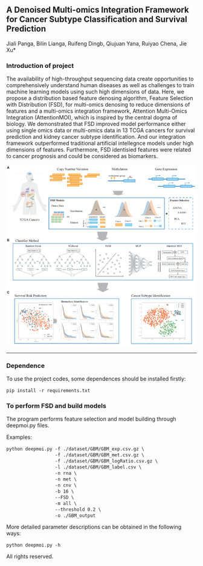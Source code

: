 ## A Denoised Multi-omics Integration Framework for Cancer Subtype Classification and Survival Prediction

Jiali Panga, Bilin Lianga, Ruifeng Dingb, Qiujuan Yana, Ruiyao Chena, Jie Xu* 

### Introduction of project

The availability of high-throughput sequencing data create opportunities to comprehensively understand human diseases as well as challenges to train machine learning models using such high dimensions of data. Here, we propose a distribution based feature denosing algorithm, Feature Selection with Distribution (FSD), for multi-omics denosing to reduce dimensions of features and a multi-omics integration framework, Attention Multi-Omics Integration (AttentionMOI), which is inspired by the central dogma of biology. We demonstrated that FSD improved model performance either using single omics data or multi-omics data in 13 TCGA cancers for survival prediction and kidney cancer subtype identification. And our integration framework outperformed traditional artificial intellegnce models under high dimensions of features. Furthermore, FSD identisied features were related to cancer prognosis and could be considered as biomarkers. 

<div align=center>
<img src="https://github.com/BioAI-kits/AttentionMOI/blob/master/img/Figure1.png" />
</div>

---

### Dependence

To use the project codes, some dependences should be installed firstly:

```
pip install -r requirements.txt
```

### To perform FSD and build models

The program performs feature selection and model building through deepmoi.py files.

Examples:

```
python deepmoi.py -f ./dataset/GBM/GBM_exp.csv.gz \
                  -f ./dataset/GBM/GBM_met.csv.gz \
                  -f ./dataset/GBM/GBM_logRatio.csv.gz \
                  -l ./dataset/GBM/GBM_label.csv \
                  -n rna \
                  -n met \
                  -n cnv \
                  -b 16 \
                  --FSD \
                  -m all \
                  --threshold 0.2 \
                  -o ./GBM_output
```

More detailed parameter descriptions can be obtained in the following ways:

```
python deepmoi.py -h
```


All rights reserved.



